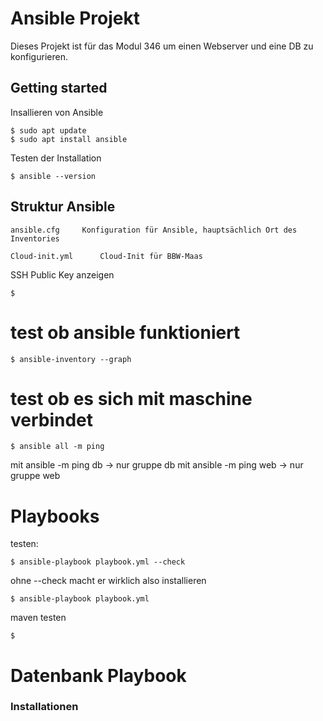 # Ansible Projekt

Dieses Projekt ist für das Modul 346 um einen Webserver und eine DB zu konfigurieren.

## Getting started

Insallieren von Ansible
```
$ sudo apt update
$ sudo apt install ansible
```

Testen der Installation
```
$ ansible --version
```

## Struktur Ansible

```
ansible.cfg     Konfiguration für Ansible, hauptsächlich Ort des Inventories

Cloud-init.yml      Cloud-Init für BBW-Maas
```
SSH Public Key anzeigen
```
$ 
```
# test ob ansible funktioniert
```
$ ansible-inventory --graph
```
# test ob es sich mit maschine verbindet
```
$ ansible all -m ping
```
mit ansible -m ping db -> nur gruppe db
mit ansible -m ping web -> nur gruppe web

# Playbooks
testen:
```
$ ansible-playbook playbook.yml --check
```
ohne --check macht er wirklich also installieren
```
$ ansible-playbook playbook.yml
```

maven testen
```
$   
```

# Datenbank Playbook
### Installationen
